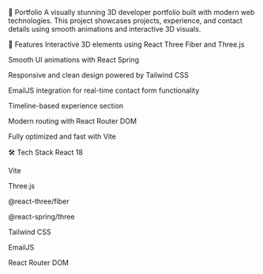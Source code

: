 🎨 Portfolio
A visually stunning 3D developer portfolio built with modern web technologies. This project showcases projects, experience, and contact details using smooth animations and interactive 3D visuals.

🚀 Features
Interactive 3D elements using React Three Fiber and Three.js

Smooth UI animations with React Spring

Responsive and clean design powered by Tailwind CSS

EmailJS integration for real-time contact form functionality

Timeline-based experience section

Modern routing with React Router DOM

Fully optimized and fast with Vite

🛠️ Tech Stack
React 18

Vite

Three.js

@react-three/fiber

@react-spring/three

Tailwind CSS

EmailJS

React Router DOM
